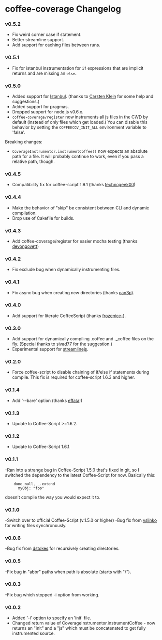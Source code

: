 # coffee-coverage Changelog

### v0.5.2
  - Fix weird corner case if statement.
  - Better streamline support.
  - Add support for caching files between runs.

### v0.5.1
  - Fix for istanbul instrumentation for `if` expressions that are implicit returns and are missing
    an `else`.

### v0.5.0
  - Added support for [Istanbul](./docs/HOWTO-istanbul.md). (thanks to
    [Carsten Klein](https://github.com/silkentrance) for some help and suggestions.)
  - Added support for pragmas.
  - Dropped support for node.js v0.6.x.
  - `coffee-coverage/register` now instruments all js files in the CWD by default (instead of only
    files which get loaded.)  You can disable this behavior by setting the `COFFEECOV_INIT_ALL`
    environment variable to 'false'.

Breaking changes:
  - `CoverageInstrumentor.instrumentCoffee()` now expects an absolute path for a file.  It will
    probably continue to work, even if you pass a relative path, though.

### v0.4.5
  - Compatibility fix for coffee-script 1.9.1 (thanks [technogeek00](https://github.com/technogeek00))

### v0.4.4

  - Make the behavior of "skip" be consistent between CLI and dynamic compilation.
  - Drop use of Cakefile for builds.

### v0.4.3

  - Add coffee-coverage/register for easier mocha testing (thanks [devongovett](https://github.com/devongovett))

### v0.4.2

  - Fix exclude bug when dynamically instrumenting files.

### v0.4.1

  - Fix async bug when creating new directories (thanks [can3p](https://github.com/can3p)).

### v0.4.0

  - Add support for literate CoffeeScript (thanks [frozenice-](https://github.com/frozenice-)).

### v0.3.0

  - Add support for dynamically compiling .coffee and ._coffee files on the fly.  (Special thanks
    to [sivad77](https://github.com/sivad77) for the suggestion.)
  - Experimental support for [streamlinejs](https://github.com/Sage/streamlinejs).

### v0.2.0

  - Force coffee-script to disable chaining of if/else if statements during compile.  This
    fix is required for coffee-script 1.6.3 and higher.

### v0.1.4

  - Add '--bare' option (thanks [effata](https://github.com/effata)!)

### v0.1.3

  - Update to Coffee-Script >=1.6.2.

### v0.1.2

  - Update to Coffee-Script 1.6.1.

### v0.1.1

  -Ran into a strange bug in Coffee-Script 1.5.0 that's fixed in git, so I switched the dependency
   to the latest Coffee-Script for now.  Basically this:

        done null, _.extend
          myObj: "foo"

   doesn't compile the way you would expect it to.

### v0.1.0

  -Switch over to official Coffee-Script (v.1.5.0 or higher)
  -Bug fix from [vslinko](https://github.com/vslinko) for writing files synchronously.

### v0.0.6

  -Bug fix from [dstokes](https://github.com/dstokes) for recursively creating directories.

### v0.0.5

  -Fix bug in "abbr" paths when path is absolute (starts with "/").

### v0.0.3

  -Fix bug which stopped -i option from working.

### v0.0.2

 - Added '-i' option to specify an 'init' file.
 - Changed return value of CoverageInstrumentor.instrumentCoffee - now returns an
   "init" and a "js" which must be concatenated to get fully instrumented source.



